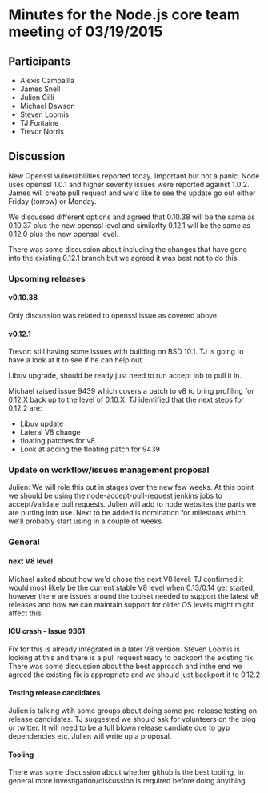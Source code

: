 # Minutes for the Node.js core team meeting of 03/19/2015

## Participants

* Alexis Campailla
* James Snell
* Julien Gilli
* Michael Dawson
* Steven Loomis
* TJ Fontaine
* Trevor Norris

## Discussion

New Openssl vulnerabilities reported today.  Important but not a panic.  Node uses openssl 1.0.1 
and higher severity issues were reported against 1.0.2.  James will create pull request and
we'd like to see the update go out either Friday (torrow) or Monday.

We discussed different options and agreed that 0.10.38 will be the same as 0.10.37 plus the
new openssl level and similarlty 0.12.1 will be the same as 0.12.0 plus the new openssl level.

There was some discussion about including the changes that have gone into the existing
0.12.1 branch but we agreed it was best not to do this.



### Upcoming releases

#### v0.10.38

Only discussion was related to openssl issue as covered above

#### v0.12.1

Trevor: still having some issues with building on BSD 10.1.  TJ
is going to have a look at it to see if he can help out.  

Libuv upgrade, should be ready just need to run accept job to pull
it in.

Michael raised issue 9439 which covers a patch to v8 to bring profiling
for 0.12.X back up to the level of 0.10.X.  TJ identified that the next
steps for 0.12.2 are:
* Libuv update
* Lateral V8 change
* floating patches for v8
* Look at adding the floating patch for 9439

### Update on workflow/issues management proposal

Julien: We will role this out in stages over the new few weeks.  At this point
we should be using the node-accept-pull-request jenkins jobs to accept/validate
pull requests.  Julien will add to node websites the parts we are putting
into use.   Next to be added is nomination for milestons which we'll probably
start using in a couple of weeks.

### General

#### next V8 level
Michael asked about how we'd chose the next V8 level.  TJ confirmed it would 
most likely be the current stable V8 level when 0.13/0.14 get started, however
there are issues around the toolset needed to support the latest v8 releases and
how we can maintain support for older OS levels might might affect this.  

#### ICU crash - Issue 9361
Fix for this is already integrated in a later V8 version.  Steven Loomis is 
looking at this and there is a pull request ready to backport the existing fix.  
There was some discussion about the best approach and inthe end we agreed
the existing fix is appropriate and we should just backport it to 0.12.2

#### Testing release candidates
Julien is talking wtih some groups about doing some pre-release testing on 
release candidates.  TJ suggested we should ask for volunteers on the blog
or twitter. It will need to be a full blown release candiate due to gyp
dependencies etc.  Julien will write up a proposal.

#### Tooling
There was some discussion about whether github is the best tooling, in general
more investigation/discussion is required before doing anything.

